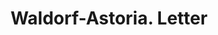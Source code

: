 ---
doi: 10.7916/D8184JNR
date_other: '1910'
date_other_textual: 1910-1919
form: correspondence
genre:
- Letters (correspondence)
name:
- Waldorf-Astoria
object_in_context_url: https://biggert.cul.columbia.edu/items/view/ave_biggert_01145
subject_hierarchical_geographic:
- New York, New York, United States
subject_name:
- Waldorf-Astoria
title: Waldorf-Astoria. Letter
sort_title: Waldorf-Astoria. Letter
call_number: ave_biggert_01145
coordinates:
- 40.71277777777778,-74.00583333333333
pid: ave_biggert_01145
identifiers: ave_biggert_01145
permalink: /biggert/ave_biggert_01145/
layout: iiif-image-page
---